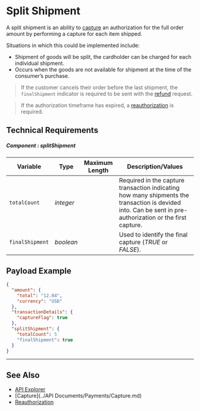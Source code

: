 # Split Shipment

A split shipment is an ability to [capture](../Transactions/Capture.md) an authorization for the full order amount by performing a capture for each item shipped.

Situations in which this could be implemented include:

- Shipment of goods will be split, the cardholder can be charged for each individual shipment.
- Occurs when the goods are not available for shipment at the time of the consumer’s purchase.

<!-- theme: info -->
> If the customer cancels their order before the last shipment, the `finalShipment` indicator is required to be sent with the [refund](../Transactions/Refund.md) request.

<!-- theme: warning -->
> If the authorization timeframe has expired, a [reauthorization](../Transactions/Re-Auth.md) is required.

## Technical Requirements

##### Component : splitShipment

|Variable    |  Type| Maximum Length | Description/Values|
|---------|----------|----------------|---------|
| `totalCount` | *integer* |  | Required in the capture transaction indicating how many shipments the transaction is devided into. Can be sent in pre-authorization or the first capture.|
| `finalShipment` | *boolean* |  | Used to identify the final capture (*TRUE* or *FALSE*).|


## Payload Example

```json
{
  "amount": {
    "total": "12.04",
    "currency": "USD"
  },
  "transactionDetails": {
    "captureFlag": true
  },
  "splitShipment": {
    "totalCount": 5
    "finalShipment": true
  }
}
```

---

## See Also

- [API Explorer](url)
- [Capture](../API Documents/Payments/Capture.md)
- [Reauthorization](Re-Auth.md)